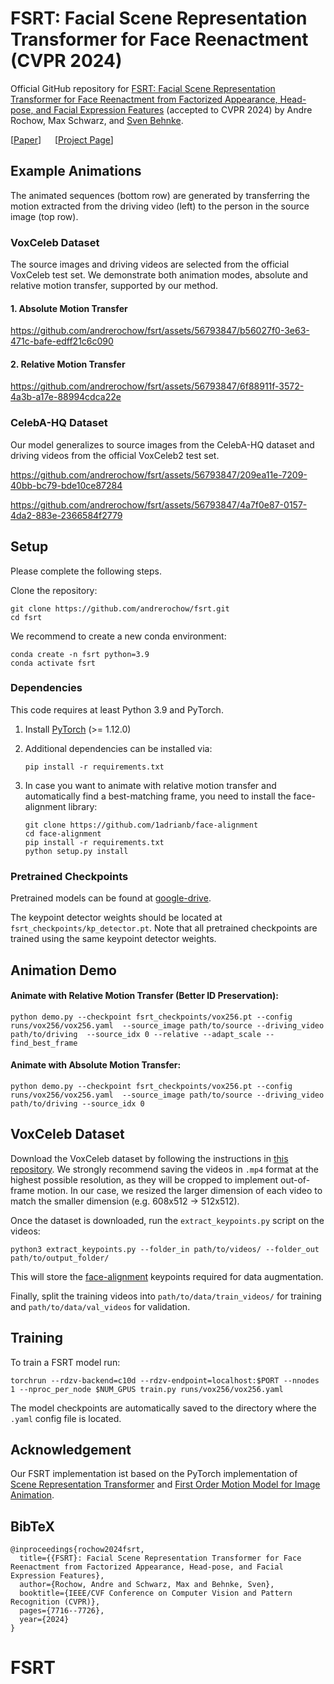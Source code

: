 # FSRT: Facial Scene Representation Transformer for Face Reenactment (CVPR 2024)

Official GitHub repository for [FSRT: Facial Scene Representation Transformer for Face Reenactment from Factorized Appearance, Head-pose, and Facial Expression Features](https://andrerochow.github.io/fsrt) (accepted to CVPR 2024) by Andre Rochow, Max Schwarz, and [Sven Behnke](https://www.ais.uni-bonn.de/behnke/). <br>

[[Paper](https://arxiv.org/abs/2404.09736)] &emsp; [[Project Page](https://andrerochow.github.io/fsrt/)]

## Example Animations
The animated sequences (bottom row) are generated by transferring the motion extracted from the driving video (left) to the person in the source image (top row).

### VoxCeleb Dataset
The source images and driving videos are selected from the official VoxCeleb test set. We demonstrate both animation modes,  absolute and relative motion transfer, supported by our method.

#### 1. Absolute Motion Transfer
https://github.com/andrerochow/fsrt/assets/56793847/b56027f0-3e63-471c-bafe-edff21c6c090

#### 2. Relative Motion Transfer
https://github.com/andrerochow/fsrt/assets/56793847/6f88911f-3572-4a3b-a17e-88994cdca22e

### CelebA-HQ Dataset
Our model generalizes to source images from the CelebA-HQ dataset and driving videos from the official VoxCeleb2 test set.

https://github.com/andrerochow/fsrt/assets/56793847/209ea11e-7209-40bb-bc79-bde10ce87284

https://github.com/andrerochow/fsrt/assets/56793847/4a7f0e87-0157-4da2-883e-2366584f2779

## Setup
Please complete the following steps.

Clone the repository:

```
git clone https://github.com/andrerochow/fsrt.git
cd fsrt
```

We recommend to create a new conda environment:

```
conda create -n fsrt python=3.9
conda activate fsrt
```

### Dependencies

This code requires at least Python 3.9 and PyTorch.

 1. Install [PyTorch](https://pytorch.org/get-started/locally/) (>= 1.12.0)

 2. Additional dependencies can be installed via:

    ```
    pip install -r requirements.txt
    ```
 3. In case you want to animate with relative motion transfer and automatically find a best-matching frame, you need to install the face-alignment library:

    ```
    git clone https://github.com/1adrianb/face-alignment
    cd face-alignment
    pip install -r requirements.txt
    python setup.py install
    ```

### Pretrained Checkpoints

Pretrained models can be found at [google-drive](https://drive.google.com/drive/folders/1R9BuWM-kqPddriZtIVf5z3Yq14D4DDSP?usp=drive_link).

The keypoint detector weights should be located at `fsrt_checkpoints/kp_detector.pt`. Note that all pretrained checkpoints are trained using the same keypoint detector weights.

## Animation Demo

#### Animate with Relative Motion Transfer (Better ID Preservation):

```
python demo.py --checkpoint fsrt_checkpoints/vox256.pt --config runs/vox256/vox256.yaml  --source_image path/to/source --driving_video path/to/driving  --source_idx 0 --relative --adapt_scale --find_best_frame
```

#### Animate with Absolute Motion Transfer:

```
python demo.py --checkpoint fsrt_checkpoints/vox256.pt --config runs/vox256/vox256.yaml  --source_image path/to/source --driving_video path/to/driving --source_idx 0
```

## VoxCeleb Dataset

Download the VoxCeleb dataset by following the instructions in [this repository](https://github.com/AliaksandrSiarohin/video-preprocessing). 
We strongly recommend saving the videos in `.mp4` format at the highest possible resolution, as they will be cropped to implement out-of-frame motion. 
In our case, we resized the larger dimension of each video to match the smaller dimension (e.g. 608x512 → 512x512). 

Once the dataset is downloaded, run the `extract_keypoints.py` script on the videos:

```
python3 extract_keypoints.py --folder_in path/to/videos/ --folder_out path/to/output_folder/
```
This will store the [face-alignment](https://github.com/1adrianb/face-alignment) keypoints required for data augmentation.

Finally, split the training videos into `path/to/data/train_videos/` for training and `path/to/data/val_videos` for validation.

## Training

To train a FSRT model run:

```
torchrun --rdzv-backend=c10d --rdzv-endpoint=localhost:$PORT --nnodes 1 --nproc_per_node $NUM_GPUS train.py runs/vox256/vox256.yaml
```

The model checkpoints are automatically saved to the directory where the `.yaml` config file is located.

## Acknowledgement

Our FSRT implementation ist based on the PyTorch implementation of [Scene Representation Transformer](https://github.com/stelzner/srt) and [First Order Motion Model for Image Animation](https://github.com/AliaksandrSiarohin/first-order-model).

## BibTeX

```
@inproceedings{rochow2024fsrt,
  title={{FSRT}: Facial Scene Representation Transformer for Face Reenactment from Factorized Appearance, Head-pose, and Facial Expression Features},
  author={Rochow, Andre and Schwarz, Max and Behnke, Sven},
  booktitle={IEEE/CVF Conference on Computer Vision and Pattern Recognition (CVPR)},
  pages={7716--7726},
  year={2024}
}
```
# FSRT

